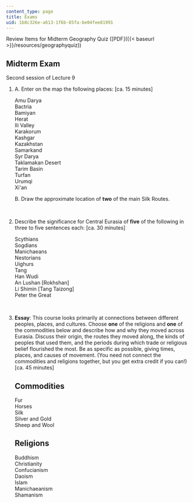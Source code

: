```yaml
---
content_type: page
title: Exams
uid: 1b8c326e-a613-1f6b-85fa-be04fee81991
---
```


Review Items for Midterm Geography Quiz ([PDF]({{< baseurl >}}/resources/geographyquiz))

Midterm Exam
------------

Second session of Lecture 9

1.  A. Enter on the map the following places: \[ca. 15 minutes\]  
      
    Amu Darya  
    Bactria  
    Bamiyan  
    Herat  
    Ili Valley  
    Karakorum  
    Kashgar  
    Kazakhstan  
    Samarkand  
    Syr Darya  
    Taklamakan Desert  
    Tarim Basin  
    Turfan  
    Urumqi  
    Xi'an  
      
    B. Draw the approximate location of **two** of the main Silk Routes.  
      
     
2.  Describe the significance for Central Eurasia of **five** of the following in three to five sentences each: \[ca. 30 minutes\]  
      
    Scythians  
    Sogdians  
    Manichaeans  
    Nestorians  
    Uighurs  
    Tang  
    Han Wudi  
    An Lushan \[Rokhshan\]  
    Li Shimin \[Tang Taizong\]  
    Peter the Great  
      
     
3.  **Essay**: This course looks primarily at connections between different peoples, places, and cultures. Choose **one** of the religions and **one** of the commodities below and describe how and why they moved across Eurasia. Discuss their origin, the routes they moved along, the kinds of peoples that used them, and the periods during which trade or religious belief flourished the most. Be as specific as possible, giving times, places, and causes of movement. (You need not connect the commodities and religions together, but you get extra credit if you can!)\[ca. 45 minutes\]
    
    Commodities
    -----------
    
    Fur  
    Horses  
    Silk  
    Silver and Gold  
    Sheep and Wool
    
    Religions
    ---------
    
    Buddhism  
    Christianity  
    Confucianism  
    Daoism  
    Islam  
    Manichaeanism  
    Shamanism
